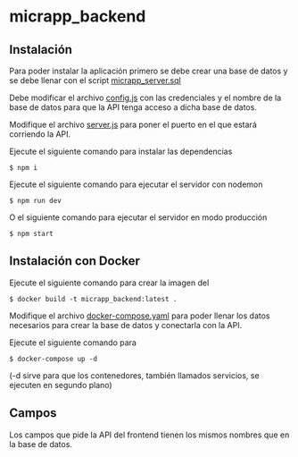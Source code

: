 # micrapp_backend

## Instalación

Para poder instalar la aplicación primero se debe crear una base de datos y se debe llenar con el script [micrapp_server.sql](docs/micrapp_server.sql)

Debe modificar el archivo [config.js](config/config.js) con las credenciales y el nombre de la base de datos para que la API tenga acceso a dicha base de datos.

Modifique el archivo [server.js](server.js) para poner el puerto en el que estará corriendo la API.

Ejecute el siguiente comando para instalar las dependencias
```
$ npm i
```

Ejecute el siguiente comando para ejecutar el servidor con nodemon
```
$ npm run dev
```

O el siguiente comando para ejecutar el servidor en modo producción
```
$ npm start
```

## Instalación con Docker

Ejecute el siguiente comando para crear la imagen del 
```
$ docker build -t micrapp_backend:latest .
```

Modifique el archivo [docker-compose.yaml](docker-compose.yaml) para poder llenar los datos necesarios para crear la base de datos y conectarla con la API.

Ejecute el siguiente comando para 
```
$ docker-compose up -d
```

(-d sirve para que los contenedores, también llamados servicios, se ejecuten en segundo plano)

## Campos

Los campos que pide la API del frontend tienen los mismos nombres que en la base de datos.
